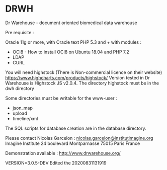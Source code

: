# DRWH
Dr Warehouse - document oriented biomedical data warehouse

Pre requisite :

Oracle 11g or more, with Oracle text
PHP 5.3 and + with modules :
- OCI8 - How to install OCI8 on Ubuntu 18.04 and PHP 7.2
- LDAP
- CURL

You will need highstock (There is Non-commercial licence on their website)
	https://www.highcharts.com/products/highstock/
	Version tested in Dr Warehouse is Highstock JS v2.0.4.
The directory highstock must be in the dwh directory

Some directories must be writable for the www-user :
- json_map
- upload
- timeline/xml

The SQL scripts for database creation are in the database directory.


Please contact Nicolas Garcelon :
nicolas.garcelon@institutimagine.org
Imagine Institute
24 boulevard Montparnasse
75015 Paris
France

Demonstration available : http://www.drwarehouse.org/

VERSION=3.0.5-DEV
Edited the 20200831131919
